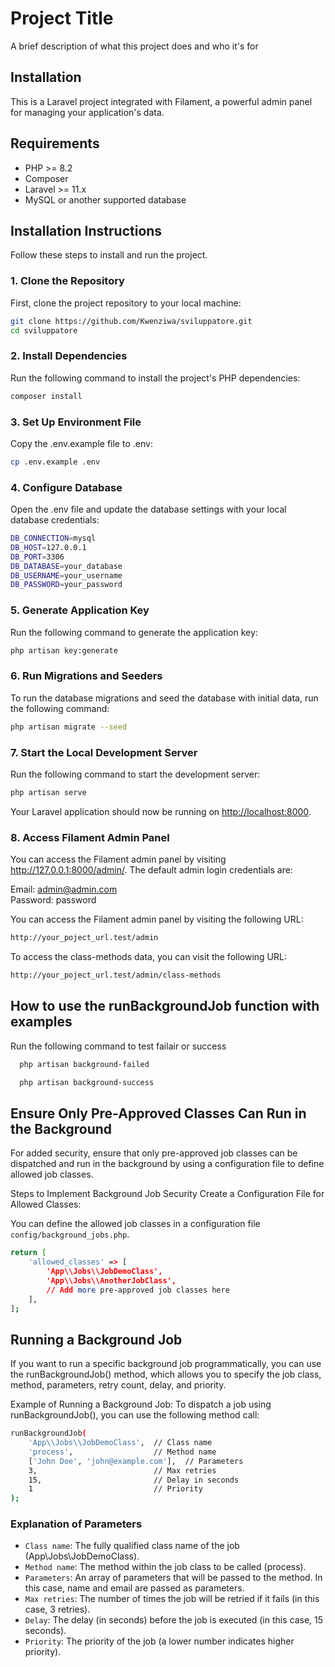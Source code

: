 
# Project Title

A brief description of what this project does and who it's for

## Installation

This is a Laravel project integrated with Filament, a powerful admin panel for managing your application's data.

## Requirements

- PHP >= 8.2
- Composer
- Laravel >= 11.x
- MySQL or another supported database

## Installation Instructions

Follow these steps to install and run the project.

### 1. Clone the Repository

First, clone the project repository to your local machine:

```bash
git clone https://github.com/Kwenziwa/sviluppatore.git
cd sviluppatore
```

### 2. Install Dependencies

Run the following command to install the project's PHP dependencies:

```bash
composer install
```

### 3. Set Up Environment File

Copy the .env.example file to .env:

```bash
cp .env.example .env

```

### 4. Configure Database

Open the .env file and update the database settings with your local database credentials:

```bash
DB_CONNECTION=mysql
DB_HOST=127.0.0.1
DB_PORT=3306
DB_DATABASE=your_database
DB_USERNAME=your_username
DB_PASSWORD=your_password

```

### 5. Generate Application Key

Run the following command to generate the application key:

```bash
php artisan key:generate
```

### 6. Run Migrations and Seeders

To run the database migrations and seed the database with initial data, run the following command:

```bash
php artisan migrate --seed
```

### 7. Start the Local Development Server

Run the following command to start the development server:

```bash
php artisan serve
```

Your Laravel application should now be running on <http://localhost:8000>.

### 8. Access Filament Admin Panel

You can access the Filament admin panel by visiting <http://127.0.0.1:8000/admin/>. The default admin login credentials are:

Email: <admin@admin.com>  
Password: password

You can access the Filament admin panel by visiting the following URL:

```bash
http://your_poject_url.test/admin
```

To access the class-methods data, you can visit the following URL:

```bash
http://your_poject_url.test/admin/class-methods
```

## How to use the runBackgroundJob function with examples

Run the following command to test failair or success

```bash
  php artisan background-failed

  php artisan background-success    
```

## Ensure Only Pre-Approved Classes Can Run in the Background

For added security, ensure that only pre-approved job classes can be dispatched and run in the background by using a configuration file to define allowed job classes.

Steps to Implement Background Job Security
Create a Configuration File for Allowed Classes:

You can define the allowed job classes in a configuration file  ```config/background_jobs.php```.

```bash
return [
    'allowed_classes' => [
        'App\\Jobs\\JobDemoClass',
        'App\\Jobs\\AnotherJobClass',
        // Add more pre-approved job classes here
    ],
];
```

## Running a Background Job

If you want to run a specific background job programmatically, you can use the runBackgroundJob() method, which allows you to specify the job class, method, parameters, retry count, delay, and priority.

Example of Running a Background Job:
To dispatch a job using runBackgroundJob(), you can use the following method call:

```bash
runBackgroundJob(
    'App\\Jobs\\JobDemoClass',  // Class name
    'process',                  // Method name
    ['John Doe', 'john@example.com'],  // Parameters
    3,                          // Max retries
    15,                         // Delay in seconds
    1                           // Priority
);
```

### Explanation of Parameters

- ```Class name```: The fully qualified class name of the job (App\\Jobs\\JobDemoClass).
- ```Method name```: The method within the job class to be called (process).
- ```Parameters```: An array of parameters that will be passed to the method. In this case, name and email are passed as parameters.
- ```Max retries```: The number of times the job will be retried if it fails (in this case, 3 retries).
- ```Delay```: The delay (in seconds) before the job is executed (in this case, 15 seconds).
- ```Priority```: The priority of the job (a lower number indicates higher priority).
